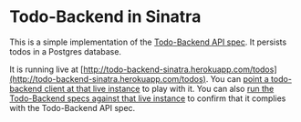 Todo-Backend in Sinatra
====================

This is a simple implementation of the [Todo-Backend API spec](http://todo-backend.thepete.net/). It persists todos in a Postgres database.

It is running live at [http://todo-backend-sinatra.herokuapp.com/todos](http://todo-backend-sinatra.herokuapp.com/todos). You can [point a todo-backend client at that live instance](http://todo-backend.thepete.net/client/?http://todo-backend-sinatra.herokuapp.com/todos) to play with it. You can also [run the Todo-Backend specs against that live instance](http://todo-backend.thepete.net/specs/specs.html?http://todo-backend-sinatra.herokuapp.com/todos) to confirm that it complies with the Todo-Backend API spec.
